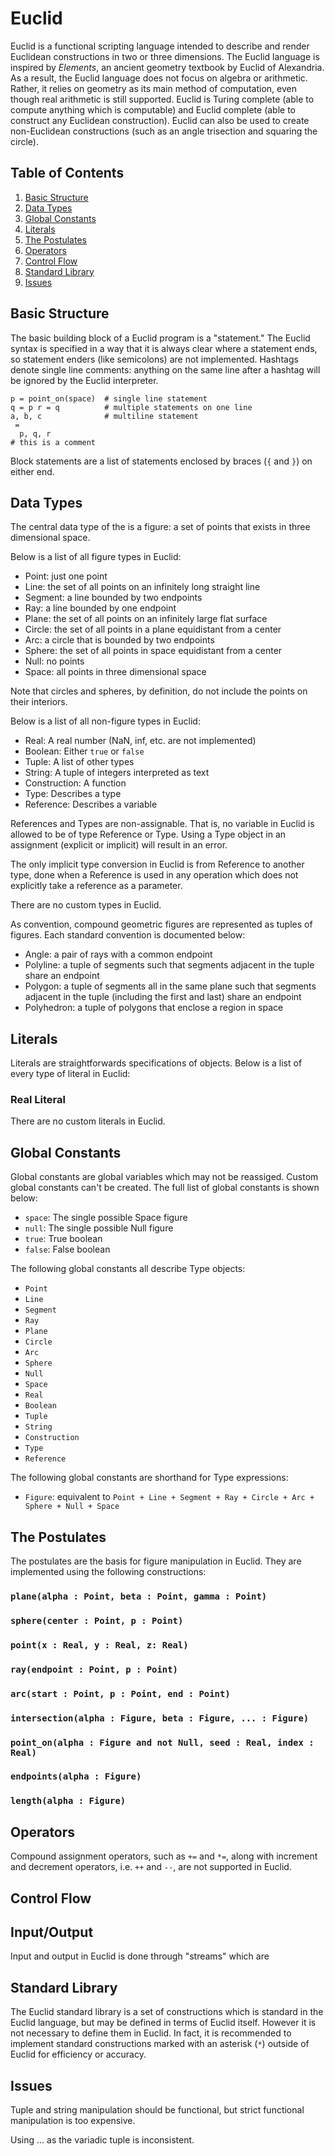 # Euclid

Euclid is a functional scripting language intended to describe and render Euclidean constructions in two or three dimensions. The Euclid language is inspired by _Elements_, an ancient geometry textbook by Euclid of Alexandria. As a result, the Euclid language does not focus on algebra or arithmetic. Rather, it relies on geometry as its main method of computation, even though real arithmetic is still supported. Euclid is Turing complete (able to compute anything which is computable) and Euclid complete (able to construct any Euclidean construction). Euclid can also be used to create non-Euclidean constructions (such as an angle trisection and squaring the circle).

## Table of Contents

1. [Basic Structure](#basic-structure)
1. [Data Types](#data-types)
1. [Global Constants](#global-constants)
1. [Literals](#literals)
1. [The Postulates](#the-postulates)
1. [Operators](#operators)
1. [Control Flow](#control-flow)
1. [Standard Library](#standard-library)
1. [Issues](#issues)

## Basic Structure

The basic building block of a Euclid program is a "statement." The Euclid syntax is specified in a way that it is always clear where a statement ends, so statement enders (like semicolons) are not implemented. Hashtags denote single line comments: anything on the same line after a hashtag will be ignored by the Euclid interpreter.

```text
p = point_on(space)  # single line statement
q = p r = q          # multiple statements on one line
a, b, c              # multiline statement
 =
  p, q, r
# this is a comment
```

Block statements are a list of statements enclosed by braces (`{` and `}`) on either end.

## Data Types

The central data type of the is a figure: a set of points that exists in three dimensional space.

Below is a list of all figure types in Euclid:

* Point: just one point
* Line: the set of all points on an infinitely long straight line
* Segment: a line bounded by two endpoints
* Ray: a line bounded by one endpoint
* Plane: the set of all points on an infinitely large flat surface
* Circle: the set of all points in a plane equidistant from a center
* Arc: a circle that is bounded by two endpoints
* Sphere: the set of all points in space equidistant from a center
* Null: no points
* Space: all points in three dimensional space

Note that circles and spheres, by definition, do not include the points on their interiors.

Below is a list of all non-figure types in Euclid:

* Real: A real number (NaN, inf, etc. are not implemented)
* Boolean: Either `true` or `false`
* Tuple: A list of other types
* String: A tuple of integers interpreted as text
* Construction: A function
* Type: Describes a type
* Reference: Describes a variable

References and Types are non-assignable. That is, no variable in Euclid is allowed to be of type Reference or Type. Using a Type object in an assignment (explicit or implicit) will result in an error.

The only implicit type conversion in Euclid is from Reference to another type, done when a Reference is used in any operation which does not explicitly take a reference as a parameter.

There are no custom types in Euclid.

As convention, compound geometric figures are represented as tuples of figures. Each standard convention is documented below:

* Angle: a pair of rays with a common endpoint
* Polyline: a tuple of segments such that segments adjacent in the tuple share an endpoint
* Polygon: a tuple of segments all in the same plane such that segments adjacent in the tuple (including the first and last) share an endpoint
* Polyhedron: a tuple of polygons that enclose a region in space

## Literals

Literals are straightforwards specifications of objects. Below is a list of every type of literal in Euclid:

### Real Literal


There are no custom literals in Euclid.

## Global Constants

Global constants are global variables which may not be reassiged. Custom global constants can't be created. The full list of global constants is shown below:

* `space`: The single possible Space figure
* `null`: The single possible Null figure
* `true`: True boolean
* `false`: False boolean

The following global constants all describe Type objects:

* `Point`
* `Line`
* `Segment`
* `Ray`
* `Plane`
* `Circle`
* `Arc`
* `Sphere`
* `Null`
* `Space`
* `Real`
* `Boolean`
* `Tuple`
* `String`
* `Construction`
* `Type`
* `Reference`

The following global constants are shorthand for Type expressions:

* `Figure`: equivalent to `Point + Line + Segment + Ray + Circle + Arc + Sphere + Null + Space`

## The Postulates

The postulates are the basis for figure manipulation in Euclid. They are implemented using the following constructions:

### `plane(alpha : Point, beta : Point, gamma : Point)`

### `sphere(center : Point, p : Point)`

### `point(x : Real, y : Real, z: Real)`

### `ray(endpoint : Point, p : Point)`

### `arc(start : Point, p : Point, end : Point)`

### `intersection(alpha : Figure, beta : Figure, ... : Figure)`

### `point_on(alpha : Figure and not Null, seed : Real, index : Real)`

### `endpoints(alpha : Figure)`

### `length(alpha : Figure)`

## Operators

Compound assignment operators, such as `+=` and `*=`, along with increment and decrement operators, i.e. `++` and `--`, are not supported in Euclid.

## Control Flow

## Input/Output

Input and output in Euclid is done through "streams" which are

## Standard Library

The Euclid standard library is a set of constructions which is standard in the Euclid language, but may be defined in terms of Euclid itself. However it is not necessary to define them in Euclid. In fact, it is recommended to implement standard constructions marked with an asterisk (`*`) outside of Euclid for efficiency or accuracy.

## Issues

Tuple and string manipulation should be functional, but strict functional manipulation is too expensive.

Using ... as the variadic tuple is inconsistent.